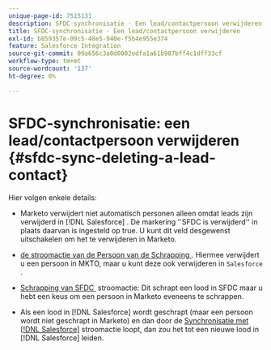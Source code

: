 ```yaml
---
unique-page-id: 7515131
description: SFDC-synchronisatie - Een lead/contactpersoon verwijderen - Marketo-documenten - Productdocumentatie
title: SFDC-synchronisatie - Een lead/contactpersoon verwijderen
exl-id: b859357e-09c5-48e5-940e-f5b4e955e374
feature: Salesforce Integration
source-git-commit: 09a656c3a0d0002edfa1a61b987bff4c1dff33cf
workflow-type: tm+mt
source-wordcount: '137'
ht-degree: 0%

---
```


# SFDC-synchronisatie: een lead/contactpersoon verwijderen {#sfdc-sync-deleting-a-lead-contact}

Hier volgen enkele details:

* Marketo verwijdert niet automatisch personen alleen omdat leads zijn verwijderd in [!DNL Salesforce] . De markering &#39;&#39;SFDC is verwijderd&#39;&#39; in plaats daarvan is ingesteld op true. U kunt dit veld desgewenst uitschakelen om het te verwijderen in Marketo.
* [&#x200B; de stroomactie van de Persoon van de Schrapping &#x200B;](/help/marketo/product-docs/core-marketo-concepts/smart-campaigns/flow-actions/delete-person.md). Hiermee verwijdert u een persoon in MKTO, maar u kunt deze ook verwijderen in `Salesforce` .

* [&#x200B; Schrapping van SFDC &#x200B;](/help/marketo/product-docs/core-marketo-concepts/smart-campaigns/salesforce-flow-actions/delete-person-from-sfdc.md) stroomactie: Dit schrapt een lood in SFDC maar u hebt een keus om een persoon in Marketo eveneens te schrappen.
* Als een lood in [!DNL Salesforce] wordt geschrapt (maar een persoon wordt niet geschrapt in Marketo) en dan door de [&#x200B; Synchronisatie met  [!DNL Salesforce]](/help/marketo/product-docs/core-marketo-concepts/smart-campaigns/salesforce-flow-actions/sync-person-to-sfdc.md) stroomactie loopt, dan zou het tot een nieuwe lood in [!DNL Salesforce] leiden.
